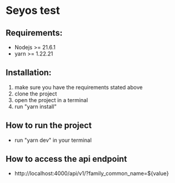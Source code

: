 # Seyos test

## Requirements:
* Nodejs >= 21.6.1
* yarn >= 1.22.21

## Installation:

1. make sure you have the requirements stated above
2. clone the project
3. open the project in a terminal
4. run "yarn install"

## How to run the project
* run "yarn dev" in your terminal

## How to access the api endpoint
* http://localhost:4000/api/v1/?family_common_name=${value}
